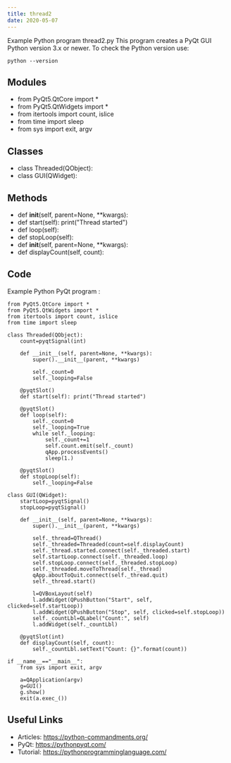```yaml
---
title: thread2
date: 2020-05-07
---
```

Example Python program thread2.py
This program creates a PyQt GUI
Python version 3.x or newer.
To check the Python version use:

    python --version

## Modules

* from PyQt5.QtCore import *
* from PyQt5.QtWidgets import *
* from itertools import count, islice
* from time import sleep
* from sys import exit, argv

## Classes

* class Threaded(QObject):
* class GUI(QWidget):

## Methods

* def __init__(self, parent=None, **kwargs):
* def start(self): print("Thread started")
* def loop(self):
* def stopLoop(self):
* def __init__(self, parent=None, **kwargs):
* def displayCount(self, count):

## Code

Example Python PyQt program :

    from PyQt5.QtCore import *
    from PyQt5.QtWidgets import *
    from itertools import count, islice
    from time import sleep
    
    class Threaded(QObject):
        count=pyqtSignal(int)
    
        def __init__(self, parent=None, **kwargs):
            super().__init__(parent, **kwargs)
    
            self._count=0
            self._looping=False
    
        @pyqtSlot()
        def start(self): print("Thread started")
    
        @pyqtSlot()
        def loop(self):
            self._count=0
            self._looping=True
            while self._looping:
                self._count+=1
                self.count.emit(self._count)
                qApp.processEvents()
                sleep(1.)
    
        @pyqtSlot()
        def stopLoop(self):
            self._looping=False
    
    class GUI(QWidget):
        startLoop=pyqtSignal()
        stopLoop=pyqtSignal()
    
        def __init__(self, parent=None, **kwargs):
            super().__init__(parent, **kwargs)
    
            self._thread=QThread()
            self._threaded=Threaded(count=self.displayCount)
            self._thread.started.connect(self._threaded.start)
            self.startLoop.connect(self._threaded.loop)
            self.stopLoop.connect(self._threaded.stopLoop)
            self._threaded.moveToThread(self._thread)
            qApp.aboutToQuit.connect(self._thread.quit)
            self._thread.start()
    
            l=QVBoxLayout(self)
            l.addWidget(QPushButton("Start", self, clicked=self.startLoop))
            l.addWidget(QPushButton("Stop", self, clicked=self.stopLoop))
            self._countLbl=QLabel("Count:", self)
            l.addWidget(self._countLbl)
            
        @pyqtSlot(int)
        def displayCount(self, count):
            self._countLbl.setText("Count: {}".format(count))
    
    if __name__=="__main__":
        from sys import exit, argv
    
        a=QApplication(argv)
        g=GUI()
        g.show()
        exit(a.exec_())

## Useful Links

- Articles: https://python-commandments.org/
- PyQt: https://pythonpyqt.com/
- Tutorial: https://pythonprogramminglanguage.com/
